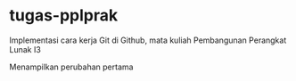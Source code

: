 # tugas-pplprak
Implementasi cara kerja Git di Github, mata kuliah Pembangunan Perangkat Lunak I3

Menampilkan perubahan pertama

